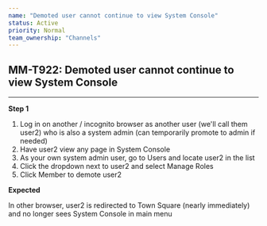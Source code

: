 ```yaml
---
name: "Demoted user cannot continue to view System Console"
status: Active
priority: Normal
team_ownership: "Channels"
---
```


## MM-T922: Demoted user cannot continue to view System Console

---

**Step 1**

1. Log in on another / incognito browser as another user (we'll call them user2) who is also a system admin (can temporarily promote to admin if needed)
2. Have user2 view any page in System Console
3. As your own system admin user, go to Users and locate user2 in the list
4. Click the dropdown next to user2 and select Manage Roles
5. Click Member to demote user2

**Expected**

In other browser, user2 is redirected to Town Square (nearly immediately) and no longer sees System Console in main menu
